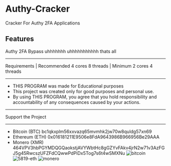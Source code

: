  # Authy-Cracker
Cracker For Authy 2FA Applications


Features
------------------
Authy 2FA Bypass
uhhhhhhh
uhhhhhhhhhhh
thats all 


___________________

Requirements 
|
Recommended 4 cores 8 threads
|
Minimum 2 cores 4 threads 
___________________

- THIS PROGRAM was made for Educational purposes
- This project was created only for good purposes and personal use.
- By using THIS PROGRAM, you agree that you hold responsibility and accountability of any consequences caused by your actions.

____________________

Support the Project
_______________________________________________
* Bitcoin  (BTC) bc1qkxplm56xxvazq65mvmhk2jw70w8quldg57xn69
* Ethereum (ETH) 0x016181211E9506e8FdA9643986B966956Be29AAA
* Monero   (XMR) 464VPV3hbPGYMDQGQaokstjAVYWbtHc8gGZYvFAkv4jrN2w71v3AzFGJ5g45RwcszUFZFdCQwwPdPiDx5Tog7s6t4wSMXNu
![bitcoin](https://github.com/Venoylx/Authy-Cracker/assets/131572778/71afb755-04aa-4766-9a96-2b7727d03e2d)
![5819-eth](https://github.com/Venoylx/Authy-Cracker/assets/131572778/2ecb36ea-da43-4c95-9e7b-72d3ab9ec874)
![monero](https://github.com/Venoylx/Authy-Cracker/assets/131572778/ce348025-95e9-4adb-a43a-dea1ac050da9)







